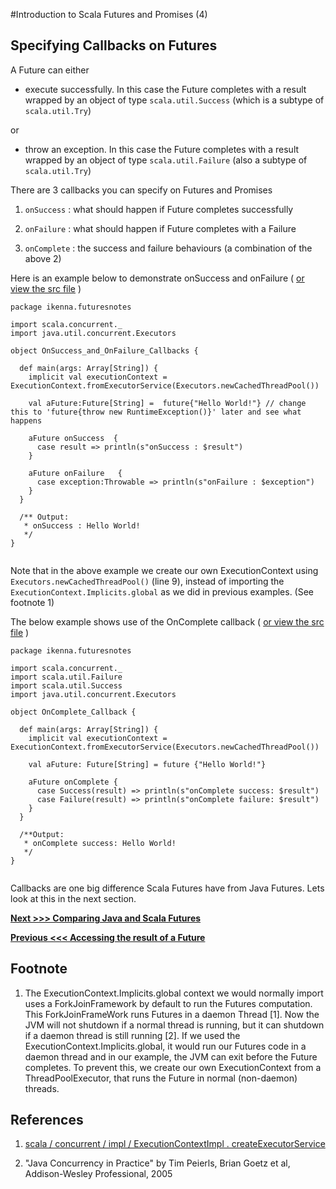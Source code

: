 
#Introduction to Scala Futures and Promises (4)

## Specifying Callbacks on Futures

A Future can either

* execute successfully. In this case the Future completes with a result wrapped by an object of type `scala.util.Success` (which is a subtype of `scala.util.Try`)

or

* throw an exception.  In this case the Future completes with a result wrapped by an object of type `scala.util.Failure` (also a subtype of `scala.util.Try`)


There are 3 callbacks you can specify on Futures and Promises

1. `onSuccess` : what should happen if Future completes successfully

2. `onFailure` : what should happen if Future completes with a Failure

3. `onComplete` : the success and failure behaviours (a combination of the above 2)

Here is an example below to demonstrate onSuccess and onFailure ( [or view the src file](https://github.com/ikenna/scalafutures/blob/master/main/test/ikenna/futuresnotes/OnSuccess_and_OnFailure_Callbacks.scala) )

```
package ikenna.futuresnotes

import scala.concurrent._
import java.util.concurrent.Executors

object OnSuccess_and_OnFailure_Callbacks {

  def main(args: Array[String]) {
    implicit val executionContext = ExecutionContext.fromExecutorService(Executors.newCachedThreadPool())

    val aFuture:Future[String] =  future{"Hello World!"} // change this to 'future{throw new RuntimeException()}' later and see what happens

    aFuture onSuccess  {
      case result => println(s"onSuccess : $result")
    }

    aFuture onFailure   {
      case exception:Throwable => println(s"onFailure : $exception")
    }
  }

  /** Output:
   * onSuccess : Hello World!
   */
}


```

Note that in the above example we create our own ExecutionContext using `Executors.newCachedThreadPool()` (line 9),  instead of importing the `ExecutionContext.Implicits.global` as we did in previous examples. (See footnote 1)

The below example shows use of the OnComplete callback ( [or view the src file](https://github.com/ikenna/scalafutures/blob/master/main/test/ikenna/futuresnotes/OnComplete_Callback.scala) )

```
package ikenna.futuresnotes

import scala.concurrent._
import scala.util.Failure
import scala.util.Success
import java.util.concurrent.Executors

object OnComplete_Callback {

  def main(args: Array[String]) {
    implicit val executionContext = ExecutionContext.fromExecutorService(Executors.newCachedThreadPool())

    val aFuture: Future[String] = future {"Hello World!"}

    aFuture onComplete {
      case Success(result) => println(s"onComplete success: $result")
      case Failure(result) => println(s"onComplete failure: $result")
    }
  }

  /**Output:
   * onComplete success: Hello World!
   */
}


```

Callbacks are one big difference Scala Futures have from Java Futures. Lets look at this in the next section.

**[Next >>> Comparing Java and Scala Futures](https://github.com/ikenna/scalafutures/blob/master/docs/5_Comparing_java_and_scala_futures.md)**

**[Previous <<< Accessing the result of a Future](https://github.com/ikenna/scalafutures/blob/master/docs/3_Accessing_The_Result_Of_A_Future_By_Blocking.md)**

## Footnote

1. The ExecutionContext.Implicits.global context we would normally import uses a ForkJoinFramework by default to run the Futures computation.
This ForkJoinFrameWork runs Futures in a daemon Thread [1]. Now the JVM will not shutdown if a normal thread is running, but it can shutdown if a daemon thread is still running [2].
If we used the ExecutionContext.Implicits.global, it would run our Futures code in a daemon thread and in our example, the JVM  can exit before the Future completes.
To prevent this, we create our own ExecutionContext from a ThreadPoolExecutor, that runs the Future in normal (non-daemon) threads.


## References

1. [scala / concurrent / impl / ExecutionContextImpl . createExecutorService ](https://github.com/scala/scala/blob/master/src/library/scala/concurrent/impl/ExecutionContextImpl.scala)

2. "Java Concurrency in Practice" by Tim Peierls, Brian Goetz et al, Addison-Wesley Professional, 2005
